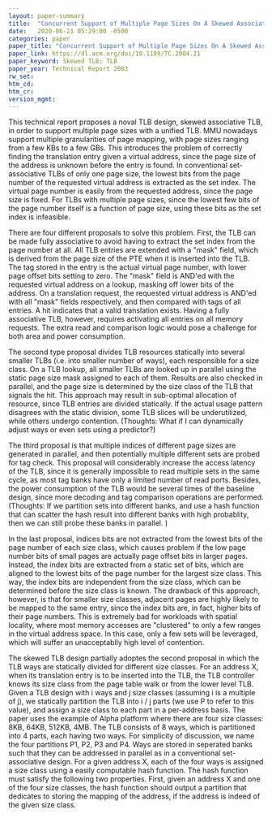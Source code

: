 ```yaml
---
layout: paper-summary
title:  "Concurrent Support of Multiple Page Sizes On A Skewed Associative TLB"
date:   2020-06-21 05:29:00 -0500
categories: paper
paper_title: "Concurrent Support of Multiple Page Sizes On A Skewed Associative TLB"
paper_link: https://dl.acm.org/doi/10.1109/TC.2004.21
paper_keyword: Skewed TLB; TLB
paper_year: Technical Report 2003
rw_set:
htm_cd:
htm_cr:
version_mgmt:
---
```


This technical report proposes a noval TLB design, skewed associative TLB, in order to support multiple page sizes
with a unified TLB. MMU nowadays support multiple granularities of page mapping, with page sizes ranging from a few KBs 
to a few GBs. This introduces the problem of correctly finding the translation entry given a virtual address, since the 
page size of the address is unknown before the entry is found. In conventional set-associative TLBs of only one page 
size, the lowest bits from the page number of the requested virtual address is extracted as the set index. 
The virtual page number is easily from the requested address, since the page size is fixed. For TLBs with multiple 
page sizes, since the lowest few bits of the page number itself is a function of page size, using these bits as the 
set index is infeasible.

There are four different proposals to solve this problem. First, the TLB can be made fully associative to avoid having
to extract the set index from the page number at all. All TLB entries are extended with a "mask" field, which is derived
from the page size of the PTE when it is inserted into the TLB. The tag stored in the entry is the actual virtual
page number, with lower page offset bits setting to zero. The "mask" field is AND'ed with the requested
virtual address on a lookup, masking off lower bits of the address. On a translation request, the requested virtual address 
is AND'ed with all "mask" fields respectively, and then compared with tags of all entries. A hit indicates that a valid 
translation exists. Having a fully associative TLB, however, requires activating all entries on all memory requests.
The extra read and comparison logic would pose a challenge for both area and power consumption.

The second type proposal divides TLB resources statically into several smaller TLBs (i.e. into smaller number of ways), 
each responsible for a size class. On a TLB lookup, all smaller TLBs are looked up in parallel using the static page
size mask assigned to each of them. Results are also checked in parallel, and the page size is determined by the 
size class of the TLB that signals the hit.
This approach may result in sub-optimal allocation of resource, since TLB entries are divided statically. If the actual
usage pattern disagrees with the static division, some TLB slices will be underutilized, while others undergo contention.
(Thoughts: What if I can dynamically adjust ways or even sets using a predictor?)

The third proposal is that multiple indices of different page sizes are generated in parallel, and then potentially 
multiple different sets are probed for tag check. This proposal will considerably increase the access latency of the
TLB, since it is generally impossible to read multiple sets in the same cycle, as most tag banks have only a limited
number of read ports. Besides, the power consumption of the TLB would be several times of the baseline design, since
more decoding and tag comparison operations are performed.
(Thoughts: If we partition sets into different banks, and use a hash function that can scatter the hash result into
different banks with high probablity, then we can still probe these banks in parallel. )

In the last proposal, indices bits are not extracted from the lowest bits of the page number of each size class,
which causes problem if the low page number bits of small pages are actually page offset bits in larger pages. 
Instead, the index bits are extracted from a static set of bits, which are aligned to the lowest bits of the page
number for the largest size class. This way, the index bits are independent from the size class, which can be 
determined before the size class is known. The drawback of this approach, however, is that for smaller size classes,
adjacent pages are highly likely to be mapped to the same entry, since the index bits are, in fact, higher bits
of their page numbers. This is extremely bad for workloads with spatial locality, where most memory accesses are 
"clustered" to only a few ranges in the virtual address space. In this case, only a few sets will be leveraged,
which will suffer an unacceptablly high level of contention.

The skewed TLB design partially adoptes the second proposal in which the TLB ways are statically divided for different
size classes. For an address X, when its translation entry is to be inserted into the TLB, the TLB controller knows
its size class from the page table walk or from the lower level TLB. Given a TLB design with i ways and j size classes
(assuming i is a multiple of j), we statically partition the TLB into i / j parts (we use P to refer to this value),
and assign a size class to each part in a per-address basis. The paper uses the example of Alpha platform where 
there are four size classes: 8KB, 64KB, 512KB, 4MB. The TLB consists of 8 ways, which is partitioned into 4 parts,
each having two ways. For simplicity of discussion, we name the four partitions P1, P2, P3 and P4. 
Ways are stored in seperated banks such that they can be addressed in parallel as in a conventional set-associative design.
For a given address X, each of the four ways is assigned a size class using a easily computable hash function.
The hash function must satisfy the following two properties. First, given an address X and one of the four size
classes, the hash function should output a partition that dedicates to storing the mapping of the address, if the 
address is indeed of the given size class.

